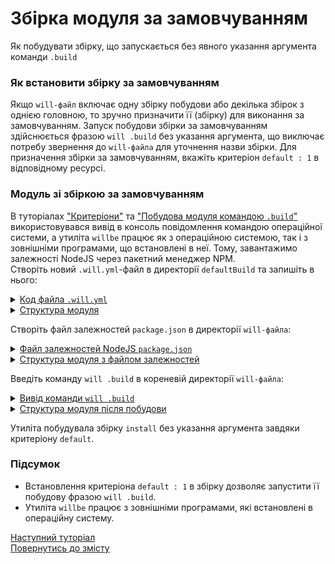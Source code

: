 # Збірка модуля за замовчуванням

Як побудувати збірку, що запускається без явного указання аргумента команди `.build`

### Як встановити збірку за замовчуванням
Якщо `will-файл` включає одну збірку побудови або декілька збірок з однією головною, то зручно призначити її (збірку) для виконання за замовчуванням. Запуск побудови збірки за замовчуванням здійснюється фразою `will .build` без указання аргумента, що виключає потребу звернення до `will-файла` для уточнення назви збірки. Для призначення збірки за замовчуванням, вкажіть критеріон `default : 1` в відповідному ресурсі. 

### Модуль зі збіркою за замовчуванням    
В туторіалах ["Критеріони"](Criterions.md) та ["Побудова модуля командою `.build`"](Build.md) використовувався вивід в консоль повідомлення командою операційної системи, а утиліта `willbe` працює як з операційною системою, так і з зовнішніми програмами, що встановлені в неї. Тому, завантажимо залежності NodeJS через пакетний менеджер NPM.   
Створіть новий `.will.yml`-файл в директорії `defaultBuild` та запишіть в нього:  

<details>
  <summary><u>Код файла <code>.will.yml</code></u></summary>

```yaml
about :

  name : 'defaultBuild'
  description : 'Default build with criterion'
  version : 0.0.1

step :

  npm.install :
    currentPath : '.'
    shell : npm install

build :

  install:
    criterion :
      default : 1
    steps :
      - npm.install

```

</details>
<details>
  <summary><u>Структура модуля</u></summary>

```
defaultBuild
      └── .will.yml 

```

</details>


Cтворіть файл залежностей `package.json` в директорії `will-файла`:

<details>
  <summary><u>Файл залежностей NodeJS <code>package.json</code></u></summary>

``` json
{
  "name": "npmUsing",
  "dependencies": {
    "express": ""
  }
}

```

</details>
<details>
  <summary><u>Структура модуля з файлом залежностей</u></summary>

```
defaultBuild
     ├── package.json
     └── .will.yml

```

</details>


Введіть команду `will .build` в кореневій директорії `will-файла`:  

<details>
  <summary><u>Вивід команди <code>will .build</code></u></summary>

```
[user@user ~]$ will .build
Command ".build"
...
  Building install
 > npm install
...
added 48 packages from 36 contributors and audited 121 packages in 4.863s
found 0 vulnerabilities

  Built debug in 8.456s

```

</details>
<details>
  <summary><u>Структура модуля після побудови</u></summary>

```
defaultBuild
     ├── node_modules
     │         ├── ...
     │         ├── ...
     │ 
     ├── package.json
     ├── package-lock.json
     └── .will.yml

```

</details>

Утиліта побудувала збірку `install` без указання аргумента завдяки критеріону `default`.

### Підсумок   
- Встановлення критеріона `default : 1` в збірку дозволяє запустити її побудову фразою `will .build`.
- Утиліта `willbe` працює з зовнішніми програмами, які встановлені в операційну систему.

[Наступний туторіал](ExportedWillFile.md)  
[Повернутись до змісту](../README.md#tutorials)